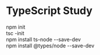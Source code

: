 # TypeScript Study
npm init  
tsc -init  
npm install ts-node --save-dev  
npm install @types/node --save-dev  
